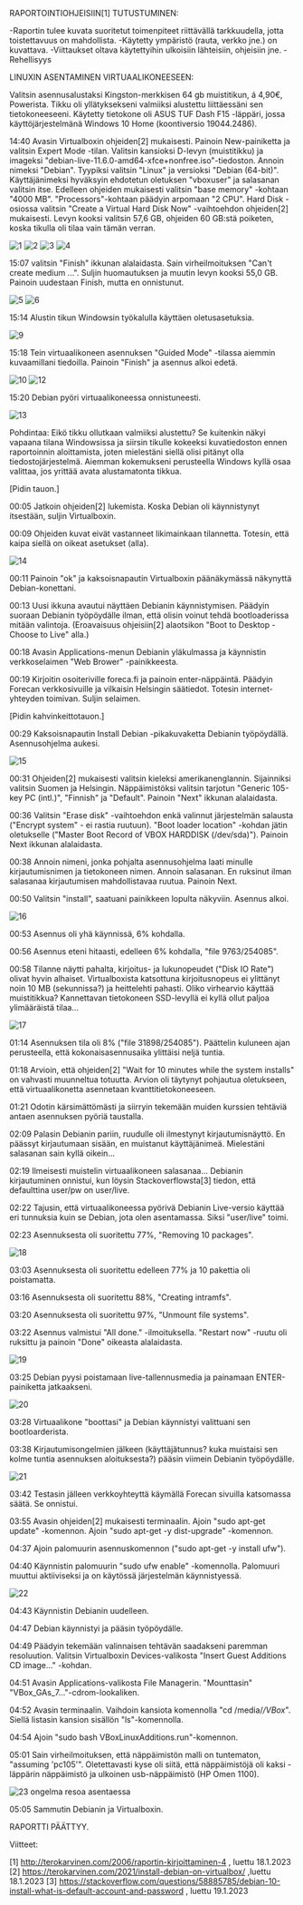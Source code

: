 RAPORTOINTIOHJEISIIN[1] TUTUSTUMINEN: 

-Raportin tulee kuvata suoritetut toimenpiteet riittävällä tarkkuudella, jotta toistettavuus on mahdollista.
-Käytetty ympäristö (rauta, verkko jne.) on kuvattava.
-Viittaukset oltava käytettyihin ulkoisiin lähteisiin, ohjeisiin jne.
-Rehellisyys

LINUXIN ASENTAMINEN VIRTUAALIKONEESEEN:

Valitsin asennusalustaksi Kingston-merkkisen 64 gb muistitikun, á 4,90€, Powerista. 
Tikku oli yllätyksekseni valmiiksi alustettu liittäessäni sen tietokoneeseeni.
Käytetty tietokone oli ASUS TUF Dash F15 -läppäri, jossa käyttöjärjestelmänä Windows 10 Home (koontiversio 19044.2486).

14:40 Avasin Virtualboxin ohjeiden[2] mukaisesti. Painoin New-painiketta ja valitsin Expert Mode -tilan. 
Valitsin kansioksi D-levyn (muistitikku) ja imageksi "debian-live-11.6.0-amd64-xfce+nonfree.iso"-tiedoston.
Annoin nimeksi "Debian". Tyypiksi valitsin "Linux" ja versioksi "Debian (64-bit)".
Käyttäjänimeksi hyväksyin ehdotetun oletuksen "vboxuser" ja salasanan valitsin itse.
Edelleen ohjeiden mukaisesti valitsin "base memory" -kohtaan "4000 MB".
"Processors"-kohtaan päädyin arpomaan "2 CPU".
Hard Disk -osiossa valitsin "Create a Virtual Hard Disk Now" -vaihtoehdon ohjeiden[2] mukaisesti.
Levyn kooksi valitsin 57,6 GB, ohjeiden 60 GB:stä poiketen, koska tikulla oli tilaa vain tämän verran.

![1](https://user-images.githubusercontent.com/105177604/213347947-e86df62d-6870-4558-a708-43e468452d25.JPG)
![2](https://user-images.githubusercontent.com/105177604/213348032-5154b86e-fb4c-4c30-9211-631f0ffe8db6.JPG)
![3](https://user-images.githubusercontent.com/105177604/213348040-226d3402-70c9-4dd5-8571-6d95ca66478f.JPG)
![4](https://user-images.githubusercontent.com/105177604/213351496-4783c622-b159-4368-b39d-f9fdad38f294.JPG)


15:07 valitsin "Finish" ikkunan alalaidasta. Sain virheilmoituksen "Can't create medium ...".
Suljin huomautuksen ja muutin levyn kooksi 55,0 GB. Painoin uudestaan Finish, mutta en onnistunut.

![5](https://user-images.githubusercontent.com/105177604/213351528-c2619d45-c12d-4960-a0e4-b3a747771ce6.JPG)
![6](https://user-images.githubusercontent.com/105177604/213351599-4a557744-bada-4e74-9b78-e79b0b7fad14.JPG)

15:14 Alustin tikun Windowsin työkalulla käyttäen oletusasetuksia.

![9](https://user-images.githubusercontent.com/105177604/213351643-dbf91fff-1a72-4099-899f-7d49f0b69a3a.JPG)

15:18 Tein virtuaalikoneen asennuksen "Guided Mode" -tilassa aiemmin kuvaamillani tiedoilla.
Painoin "Finish" ja asennus alkoi edetä. 

![10](https://user-images.githubusercontent.com/105177604/213351696-d6482612-3150-4fb0-9d13-040e6697575d.JPG)
![12](https://user-images.githubusercontent.com/105177604/213351740-f788c55a-e543-4c70-ac44-96b1ba86f219.JPG)

15:20 Debian pyöri virtuaalikoneessa onnistuneesti.

![13](https://user-images.githubusercontent.com/105177604/213351753-551f4d4b-f71b-479f-b7b7-be4fa032ac89.JPG)

Pohdintaa: Eikö tikku ollutkaan valmiiksi alustettu? Se kuitenkin näkyi vapaana tilana Windowsissa ja siirsin
tikulle kokeeksi kuvatiedoston ennen raportoinnin aloittamista, joten mielestäni siellä olisi pitänyt olla tiedostojärjestelmä.
Aiemman kokemukseni perusteella Windows kyllä osaa valittaa, jos yrittää avata alustamatonta tikkua.

[Pidin tauon.]

00:05 Jatkoin ohjeiden[2] lukemista. Koska Debian oli käynnistynyt itsestään, suljin Virtualboxin.

00:09 Ohjeiden kuvat eivät vastanneet likimainkaan tilannetta. 
Totesin, että kaipa siellä on oikeat asetukset (alla).

![14](https://user-images.githubusercontent.com/105177604/213351849-04e33fe6-cd0b-4620-98ee-330e6d6c4743.JPG)

00:11 Painoin "ok" ja kaksoisnapautin Virtualboxin päänäkymässä näkynyttä Debian-konettani.

00:13 Uusi ikkuna avautui näyttäen Debianin käynnistymisen. 
Päädyin suoraan Debianin työpöydälle ilman, että olisin voinut tehdä bootloaderissa mitään valintoja.
(Eroavaisuus ohjeisiin[2] alaotsikon "Boot to Desktop - Choose to Live" alla.)

00:18 Avasin Applications-menun Debianin yläkulmassa ja käynnistin verkkoselaimen "Web Brower" -painikkeesta.

00:19 Kirjoitin osoiteriville foreca.fi ja painoin enter-näppäintä. Päädyin Forecan verkkosivuille 
ja vilkaisin Helsingin säätiedot. Totesin internet-yhteyden toimivan. Suljin selaimen.

[Pidin kahvinkeittotauon.]

00:29 Kaksoisnapautin Install Debian -pikakuvaketta Debianin työpöydällä. 
Asennusohjelma aukesi.

![15](https://user-images.githubusercontent.com/105177604/213351905-4daf2aeb-24f2-47a4-add9-d4fb61623e50.JPG)

00:31 Ohjeiden[2] mukaisesti valitsin kieleksi amerikanenglannin.
Sijainniksi valitsin Suomen ja Helsingin.
Näppäimistöksi valitsin tarjotun "Generic 105-key PC (intl.)", "Finnish" ja "Default".
Painoin "Next" ikkunan alalaidasta.

00:36 Valitsin "Erase disk" -vaihtoehdon enkä valinnut järjestelmän salausta ("Encrypt system" - ei rastia ruutuun).
"Boot loader location" -kohdan jätin oletukselle ("Master Boot Record of VBOX HARDDISK (/dev/sda)").
Painoin Next ikkunan alalaidasta.

00:38 Annoin nimeni, jonka pohjalta asennusohjelma laati minulle kirjautumisnimen ja tietokoneen nimen.
Annoin salasanan.
En ruksinut ilman salasanaa kirjautumisen mahdollistavaa ruutua.
Painoin Next.

00:50 Valitsin "install", saatuani painikkeen lopulta näkyviin.
Asennus alkoi.

![16](https://user-images.githubusercontent.com/105177604/213352044-0e8ec357-3905-4a6b-b991-97f0f9847591.JPG)

00:53 Asennus oli yhä käynnissä, 6% kohdalla.

00:56 Asennus eteni hitaasti, edelleen 6% kohdalla, "file 9763/254085".

00:58 Tilanne näytti pahalta, kirjoitus- ja lukunopeudet ("Disk IO Rate") olivat hyvin alhaiset.
Virtualboxista katsottuna kirjoitusnopeus ei ylittänyt noin 10 MB (sekunnissa?) ja heittelehti pahasti.
Oliko virhearvio käyttää muistitikkua? 
Kannettavan tietokoneen SSD-levyllä ei kyllä ollut paljoa ylimääräistä tilaa...

![17](https://user-images.githubusercontent.com/105177604/213352091-f2db6682-f102-4d54-bad4-9900d9b1ce87.JPG)

01:14 Asennuksen tila oli 8% ("file 31898/254085"). 
Päättelin kuluneen ajan perusteella, että kokonaisasennusaika ylittäisi neljä tuntia. 

01:18 Arvioin, että ohjeiden[2] "Wait for 10 minutes while the system installs" on vahvasti muunneltua totuutta.
Arvion oli täytynyt pohjautua oletukseen, että virtuaalikonetta asennetaan kvanttitietokoneeseen.

01:21 Odotin kärsimättömästi ja siirryin tekemään muiden kurssien tehtäviä antaen asennuksen pyöriä taustalla.

02:09 Palasin Debianin pariin, ruudulle oli ilmestynyt kirjautumisnäyttö. 
En päässyt kirjautumaan sisään, en muistanut käyttäjänimeä. Mielestäni salasanan sain kyllä oikein...

02:19 Ilmeisesti muistelin virtuaalikoneen salasanaa... Debianin kirjautuminen onnistui,
kun löysin Stackoverflowsta[3] tiedon, että defaulttina user/pw on user/live.

02:22 Tajusin, että virtuaalikoneessa pyörivä Debianin Live-versio käyttää eri tunnuksia kuin se Debian, jota olen asentamassa.
Siksi "user/live" toimi. 

02:23 Asennuksesta oli suoritettu 77%, "Removing 10 packages".

![18](https://user-images.githubusercontent.com/105177604/213352135-3430ef73-f7a4-4fc3-a35d-1b8926a57c45.JPG)

03:03 Asennuksesta oli suoritettu edelleen 77% ja 10 pakettia oli poistamatta.

03:16 Asennuksesta oli suoritettu 88%, "Creating intramfs".

03:20 Asennuksesta oli suoritettu 97%, "Unmount file systems".

03:22 Asennus valmistui "All done." -ilmoituksella.
"Restart now" -ruutu oli ruksittu ja painoin "Done" oikeasta alalaidasta.

![19](https://user-images.githubusercontent.com/105177604/213352177-f6178096-74b5-450c-9b1a-955c760dd8cb.JPG)

03:25 Debian pyysi poistamaan live-tallennusmedia ja painamaan ENTER-painiketta jatkaakseni.

![20](https://user-images.githubusercontent.com/105177604/213352207-720fb252-0888-4459-bec0-c384f3ffe1a2.JPG)

03:28 Virtuaalikone "boottasi" ja Debian käynnistyi valittuani sen bootloarderista.

03:38 Kirjautumisongelmien jälkeen (käyttäjätunnus? kuka muistaisi sen kolme tuntia asennuksen aloituksesta?)
pääsin viimein Debianin työpöydälle.

![21](https://user-images.githubusercontent.com/105177604/213352249-b4b58af7-d850-48b3-b0dd-062e7add8fd3.JPG)

03:42 Testasin jälleen verkkoyhteyttä käymällä Forecan sivuilla katsomassa säätä. Se onnistui.

03:55 Avasin ohjeiden[2] mukaisesti terminaalin. 
Ajoin "sudo apt-get update" -komennon.
Ajoin "sudo apt-get -y dist-upgrade" -komennon.

04:37 Ajoin palomuurin asennuskomennon ("sudo apt-get -y install ufw").

04:40 Käynnistin palomuurin "sudo ufw enable" -komennolla.
Palomuuri muuttui aktiiviseksi ja on käytössä järjestelmän käynnistyessä.

![22](https://user-images.githubusercontent.com/105177604/213352339-b427b2d5-ecea-406c-a0a1-6d4fb9fd762f.JPG)

04:43 Käynnistin Debianin uudelleen.

04:47 Debian käynnistyi ja pääsin työpöydälle.

04:49 Päädyin tekemään valinnaisen tehtävän saadakseni paremman resoluution.
Valitsin Virtualboxin Devices-valikosta "Insert Guest Additions CD image..." -kohdan.

04:51 Avasin Applications-valikosta File Managerin. "Mounttasin" "VBox_GAs_7..."-cdrom-lookaliken.

04:52 Avasin terminaalin. Vaihdoin kansiota komennolla "cd /media/*/VBox*". 
Siellä listasin kansion sisällön "ls"-komennolla.

04:54 Ajoin "sudo bash VBoxLinuxAdditions.run"-komennon.

05:01 Sain virheilmoituksen, että näppäimistön malli on tuntematon, "assuming 'pc105'". 
Oletettavasti kyse oli siitä, että näppäimistöjä oli kaksi - läppärin näppäimistö ja ulkoinen usb-näppäimistö (HP Omen 1100).

![23 ongelma resoa asentaessa](https://user-images.githubusercontent.com/105177604/213352382-d1fe9939-2ccd-4c75-b07a-7292b048a8ff.JPG)

05:05 Sammutin Debianin ja Virtualboxin.

RAPORTTI PÄÄTTYY.

Viitteet:

[1] http://terokarvinen.com/2006/raportin-kirjoittaminen-4 , luettu 18.1.2023
[2] https://terokarvinen.com/2021/install-debian-on-virtualbox/ ,luettu 18.1.2023
[3] https://stackoverflow.com/questions/58885785/debian-10-install-what-is-default-account-and-password , luettu 19.1.2023
